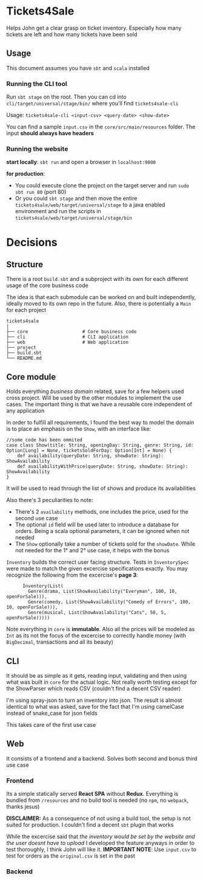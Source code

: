 # Tickets4Sale

Helps John get a clear grasp on ticket inventory. Especially how many tickets are left and how many tickets have been sold

## Usage

This document assumes you have `sbt` and `scala` installed

### Running the CLI tool

Run `sbt stage` on the root. Then you can cd into `cli/target/universal/stage/bin/` where you'll find `tickets4sale-cli`

Usage: `tickets4sale-cli <input-csv> <query-date> <show-date>`

You can find a sample `input.csv` in the `core/src/main/resources` folder. The input **should always have headers**

### Running the website

**start locally**: `sbt run` and open a browser in `localhost:9000`

**for production**: 
 * You could execute clone the project on the target server and run `sudo sbt run 80` (port 80) 
 * Or you could `sbt stage` and then move the entire `tickets4sale/web/target/universal/stage` to a java enabled environment and run the scripts in `tickets4sale/web/target/universal/stage/bin` 

# Decisions

## Structure

There is a root `build.sbt` and a subproject with its own for each different usage of the core business code

The idea is that each submodule can be worked on and built independently, ideally moved to its own repo in the future. Also, there is potentially a `Main` for each project

    tickets4sale
    |
    ├── core                    # Core business code
    ├── cli                     # CLI application
    ├── web                     # Web application
    ├── project
    ├── build.sbt
    └── README.md

## Core module

Holds everything *business domain* related, save for a few helpers used cross project. Will be used by the other modules to implement the use cases. The important thing is that we have a reusable core independent of any application

In order to fulfill all requirements, I found the best way to model the domain is to place an emphasis on the `Show`, with an interface like:

````
//some code has been ommited
case class Show(title: String, openingDay: String, genre: String, id: Option[Long] = None, ticketsSoldForDay: Option[Int] = None) {
    def availability(queryDate: String, showDate: String): ShowAvailability
    def availabilityWithPrice(queryDate: String, showDate: String): ShowAvailability
}
````

It will be used to read through the list of shows and produce its availabilities

Also there's 3 peculiarities to note:
 * There's 2 `availability` methods, one includes the price, used for the second use case
 * The optional `id` field will be used later to introduce a database for orders. Being a scala optional parameters, it can be ignored when not needed
 * The `Show` optionally take a number of tickets sold for the `showDate`. While not needed for the 1° and 2° use case, it helps with the bonus

`Inventory` builds the correct user facing structure. Tests in `InventorySpec` were made to match the given excercise specifications exactly. You may recognize the following from the excercise's **page 3**:

```
      Inventory(List(
        Genre(drama, List(ShowAvailability("Everyman", 100, 10, openForSale))),
        Genre(comedy, List(ShowAvailability("Comedy of Errors", 100, 10, openForSale))),
        Genre(musical, List(ShowAvailability("Cats", 50, 5, openForSale)))))
```
  
Note everything in `core` is **immutable**. Also all the prices will be modeled as `Int` as its not the focus of the excercise to correctly handle money (with `BigDecimal`, transactions and all its beauty)

## CLI

It should be as simple as it gets, reading input, validating and then using what was built in `core` for the actual logic. Not really worth testing except for the ShowParser which reads CSV (couldn't find a decent CSV reader)

I'm using spray-json to turn an inventory into json. The result is almost identical to what was asked, save for the fact that I'm using camelCase instead of snake_case for json fields

This takes care of the first use case

## Web

It consists of a frontend and a backend. Solves both second and bonus third use case

### Frontend

Its a simple statically served **React SPA** without **Redux**. Everything is bundled from `/resources` and no build tool is needed (no `npm`, no `webpack`, thanks jesus)

**DISCLAIMER:** As a consequence of not using a build tool, the setup is not suited for production. I couldn't find a decent `sbt` plugin that works

While the excercise said that *the inventory would be set by the website and the user doesnt have to upload* I developed the feature anyways in order to test thoroughly, I think John will like it. **IMPORTANT NOTE**: Use `input.csv` to test for orders as the `original.csv` is set in the past   

### Backend 
